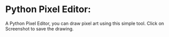 # Python Pixel Editor: 

A Python Pixel Editor, you can draw pixel art using this simple tool. Click on Screenshot to save the drawing.

